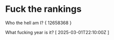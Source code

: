 # Fuck the rankings

Who the hell am I?
{ 12658368 }

What fucking year is it?
[ 2025-03-01T22:10:00Z ]
